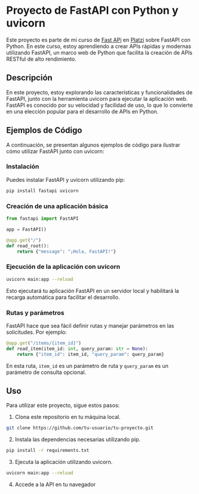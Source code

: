 # Proyecto de FastAPI con Python y uvicorn

Este proyecto es parte de mi curso de [Fast APi](https://platzi.com/cursos/fastapi/) en [Platzi](https://platzi.com/) sobre FastAPI con Python. En este curso, estoy aprendiendo a crear APIs rápidas y modernas utilizando FastAPI, un marco web de Python que facilita la creación de APIs RESTful de alto rendimiento.

## Descripción

En este proyecto, estoy explorando las características y funcionalidades de FastAPI, junto con la herramienta uvicorn para ejecutar la aplicación web. FastAPI es conocido por su velocidad y facilidad de uso, lo que lo convierte en una elección popular para el desarrollo de APIs en Python.

## Ejemplos de Código

A continuación, se presentan algunos ejemplos de código para ilustrar cómo utilizar FastAPI junto con uvicorn:

### Instalación

Puedes instalar FastAPI y uvicorn utilizando pip:

```bash
pip install fastapi uvicorn
```

### Creación de una aplicación básica

```python
from fastapi import FastAPI

app = FastAPI()

@app.get("/")
def read_root():
    return {"message": "¡Hola, FastAPI!"}
```

### Ejecución de la aplicación con uvicorn

```bash
uvicorn main:app --reload
```

Esto ejecutará tu aplicación FastAPI en un servidor local y habilitará la recarga automática para facilitar el desarrollo.

### Rutas y parámetros

FastAPI hace que sea fácil definir rutas y manejar parámetros en las solicitudes. Por ejemplo:

```python
@app.get("/items/{item_id}")
def read_item(item_id: int, query_param: str = None):
    return {"item_id": item_id, "query_param": query_param}
```

En esta ruta, `item_id` es un parámetro de ruta y `query_param` es un parámetro de consulta opcional.

## Uso

Para utilizar este proyecto, sigue estos pasos:

1. Clona este repositorio en tu máquina local.

```bash
git clone https://github.com/tu-usuario/tu-proyecto.git
```

2. Instala las dependencias necesarias utilizando pip.

```bash
pip install -r requirements.txt
```

3. Ejecuta la aplicación utilizando uvicorn.

```bash
uvicorn main:app --reload
```

4. Accede a la API en tu navegador 
